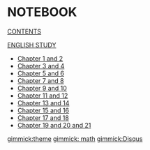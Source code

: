 # NOTEBOOK

[CONTENTS](navigation.md)

[ENGLISH STUDY]()

*   [Chapter 1 and 2](english/note1&amp;2.md)
*   [Chapter 3 and 4](english/note3&amp;4.md)
*   [Chapter 5 and 6](english/note5&amp;6.md)
*   [Chapter 7 and 8](english/note7&amp;8.md)
*   [Chapter 9 and 10](english/note9&amp;10.md)
*   [Chapter 11 and 12](english/note11&amp;12.md)
*   [Chapter 13 and 14](english/note13&amp;14.md)
*   [Chapter 15 and 16](english/note15&amp;16.md)
*   [Chapter 17 and 18](english/note17&amp;18.md)
*   [Chapter 19 and 20 and 21](english/note19-21.md)

[gimmick:theme](yeti)
[gimmick: math]()
[gimmick:Disqus](zlongust)